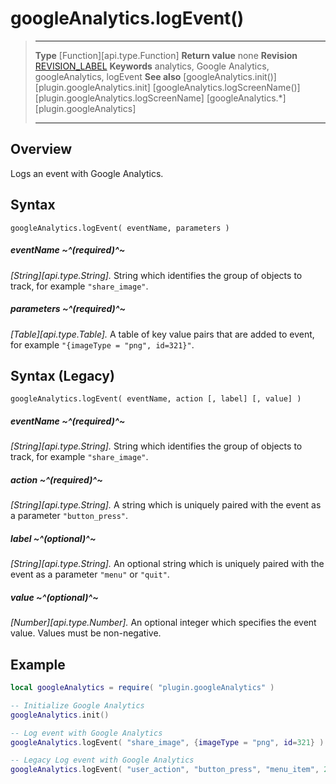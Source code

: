 # googleAnalytics.logEvent()

> --------------------- ------------------------------------------------------------------------------------------
> __Type__              [Function][api.type.Function]
> __Return value__      none
> __Revision__          [REVISION_LABEL](REVISION_URL)
> __Keywords__          analytics, Google Analytics, googleAnalytics, logEvent
> __See also__          [googleAnalytics.init()][plugin.googleAnalytics.init]
>						[googleAnalytics.logScreenName()][plugin.googleAnalytics.logScreenName]
>						[googleAnalytics.*][plugin.googleAnalytics]
> --------------------- ------------------------------------------------------------------------------------------


## Overview

Logs an event with Google Analytics.


## Syntax

	googleAnalytics.logEvent( eventName, parameters )

##### eventName ~^(required)^~
_[String][api.type.String]._ String which identifies the group of objects to track, for example `"share_image"`.

##### parameters ~^(required)^~
_[Table][api.type.Table]._ A table of key value pairs that are added to event, for example  `"{imageType = "png", id=321}"`.


## Syntax (Legacy)

	googleAnalytics.logEvent( eventName, action [, label] [, value] )

##### eventName ~^(required)^~
_[String][api.type.String]._ String which identifies the group of objects to track, for example `"share_image"`.

##### action ~^(required)^~
_[String][api.type.String]._ A string which is uniquely paired with the event as a parameter `"button_press"`.

##### label ~^(optional)^~
_[String][api.type.String]._ An optional string which is uniquely paired with the event as a parameter `"menu"` or `"quit"`.

##### value ~^(optional)^~
_[Number][api.type.Number]._ An optional integer which specifies the event value. Values must be <nobr>non-negative</nobr>.


## Example

``````lua
local googleAnalytics = require( "plugin.googleAnalytics" )

-- Initialize Google Analytics
googleAnalytics.init()

-- Log event with Google Analytics
googleAnalytics.logEvent( "share_image", {imageType = "png", id=321} )

-- Legacy Log event with Google Analytics
googleAnalytics.logEvent( "user_action", "button_press", "menu_item", 2 )
``````
